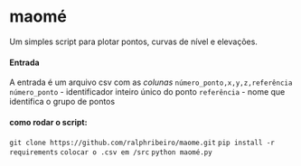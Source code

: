 # maomé

Um simples script para plotar pontos, curvas de nível e elevações.

#### Entrada
A entrada é um arquivo csv com as *colunas* `número_ponto,x,y,z,referência`
`número_ponto` - identificador inteiro único do ponto
`referência` - nome que identifica o grupo de pontos
 

#### como rodar o script:
`git clone https://github.com/ralphribeiro/maome.git`
`pip install -r requirements`
`colocar o .csv em /src`
`python maomé.py`

